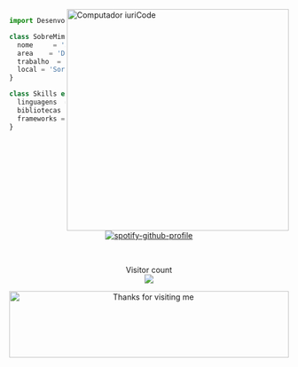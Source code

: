 <img src="https://jonathanbergamo.netlify.app/static/media/signature.badcdf4beae3f9eb34135086f2354217.svg" min-width="400px" max-width="400px" width="400px" align="right" alt="Computador iuriCode">


```js
import Desenvolvedor from 'jonabergamo';

class SobreMim extends Desenvolvedor {
  nome     = 'Jonathan Oliveira Bergamo;
  area    = 'Desenvolvedor React';
  trabalho  = '2RP Net';
  local = 'Sorocaba, SP';
}

class Skills extends Desenvolvedor {
  linguagens  = ['JAVASCRIPT, PYTHON, JAVA, C'];
  bibliotecas  = ['framer-motion'];
  frameworks = ['React.js, React-native'];
}
```
<br/>


<br/>  
<div align="center">

[![spotify-github-profile](https://spotify-github-profile.vercel.app/api/view?uid=226lqeizvlpgvdqlo42ja3tmq&cover_image=true&theme=default&show_offline=true&background_color=121212&interchange=true&bar_color=53b14f&bar_color_cover=false)](https://spotify-github-profile.vercel.app/api/view?uid=226lqeizvlpgvdqlo42ja3tmq&redirect=true)

<br/>  


<p align="center"> 
  Visitor count<br>
  <img src="https://profile-counter.glitch.me/jonabergamo/count.svg" />
</p>

<div align="center">

<img height="120" alt="Thanks for visiting me" width="100%" src="https://raw.githubusercontent.com/BrunnerLivio/brunnerlivio/master/images/marquee.svg" />
<br />
